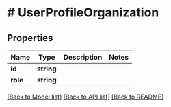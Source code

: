 # # UserProfileOrganization

## Properties

Name | Type | Description | Notes
------------ | ------------- | ------------- | -------------
**id** | **string** |  |
**role** | **string** |  |

[[Back to Model list]](../../README.md#models) [[Back to API list]](../../README.md#endpoints) [[Back to README]](../../README.md)
